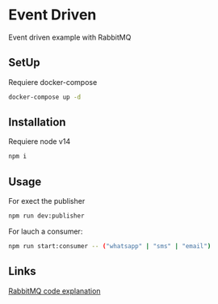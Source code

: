 # Event Driven

Event driven example with RabbitMQ

## SetUp

Requiere docker-compose

```bash
docker-compose up -d
```

## Installation

Requiere node v14

```bash
npm i
```

## Usage

For exect the publisher

```bash
npm run dev:publisher
```

For lauch a consumer:

```bash
npm run start:consumer -- ("whatsapp" | "sms" | "email")
```

## Links

[RabbitMQ code explanation](https://medium.com/@santiagogranadaaguirre/d7849ab0c2b6)
